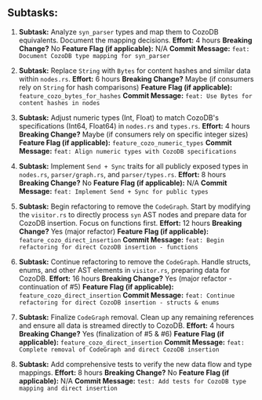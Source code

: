 ## Subtasks:

1.  **Subtask:** Analyze `syn_parser` types and map them to CozoDB equivalents. Document the mapping decisions.
    **Effort:** 4 hours
    **Breaking Change?** No
    **Feature Flag (if applicable):** N/A
    **Commit Message:** `feat: Document CozoDB type mapping for syn_parser`

2.  **Subtask:** Replace `String` with `Bytes` for content hashes and similar data within `nodes.rs`.
    **Effort:** 6 hours
    **Breaking Change?** Maybe (if consumers rely on `String` for hash comparisons)
    **Feature Flag (if applicable):** `feature_cozo_bytes_for_hashes`
    **Commit Message:** `feat: Use Bytes for content hashes in nodes`

3.  **Subtask:** Adjust numeric types (Int, Float) to match CozoDB's specifications (Int64, Float64) in `nodes.rs` and `types.rs`.
    **Effort:** 4 hours
    **Breaking Change?** Maybe (if consumers rely on specific integer sizes)
    **Feature Flag (if applicable):** `feature_cozo_numeric_types`
    **Commit Message:** `feat: Align numeric types with CozoDB specifications`

4.  **Subtask:** Implement `Send + Sync` traits for all publicly exposed types in `nodes.rs`, `parser/graph.rs`, and `parser/types.rs`.
    **Effort:** 8 hours
    **Breaking Change?** No
    **Feature Flag (if applicable):** N/A
    **Commit Message:** `feat: Implement Send + Sync for public types`

5.  **Subtask:** Begin refactoring to remove the `CodeGraph`. Start by modifying the `visitor.rs` to directly process `syn` AST nodes and prepare data for CozoDB insertion. Focus on functions first.
    **Effort:** 12 hours
    **Breaking Change?** Yes (major refactor)
    **Feature Flag (if applicable):** `feature_cozo_direct_insertion`
    **Commit Message:** `feat: Begin refactoring for direct CozoDB insertion - functions`

6.  **Subtask:** Continue refactoring to remove the `CodeGraph`.  Handle structs, enums, and other AST elements in `visitor.rs`, preparing data for CozoDB.
    **Effort:** 16 hours
    **Breaking Change?** Yes (major refactor - continuation of #5)
    **Feature Flag (if applicable):** `feature_cozo_direct_insertion`
    **Commit Message:** `feat: Continue refactoring for direct CozoDB insertion - structs & enums`

7.  **Subtask:**  Finalize `CodeGraph` removal.  Clean up any remaining references and ensure all data is streamed directly to CozoDB.
    **Effort:** 4 hours
    **Breaking Change?** Yes (finalization of #5 & #6)
    **Feature Flag (if applicable):** `feature_cozo_direct_insertion`
    **Commit Message:** `feat: Complete removal of CodeGraph and direct CozoDB insertion`

8.  **Subtask:** Add comprehensive tests to verify the new data flow and type mappings.
    **Effort:** 8 hours
    **Breaking Change?** No
    **Feature Flag (if applicable):** N/A
    **Commit Message:** `test: Add tests for CozoDB type mapping and direct insertion`
